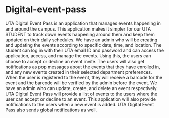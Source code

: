 # Digital-event-pass
UTA Digital Event Pass is an application that manages events happening in and around the campus. This application makes it simpler for our UTA STUDENT to track down events happening around them and keep them updated on their daily schedules. We have an admin who will be creating and updating the events according to specific date, time, and location. The student can log in with their UTA email ID and password and can access the application, access, and manage the events.  Using this, the users can choose to accept or decline an event invite. The users will also get notifications as pop messages about the events that they have enrolled in, and any new events created in their selected department preferences. When the user is registered to the event, they will receive a barcode for the event and the barcode will be verified by the admin before the event. We have an admin who can update, create, and delete an event respectively. UTA Digital Event Pass will provide a list of events to the users where the user can accept or decline to an event. This application will also provide notifications to the users when a new event is added. UTA Digital Event Pass also sends global notifications as well.
